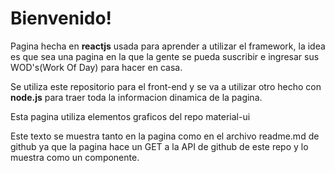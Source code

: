 # Bienvenido!

Pagina hecha en **reactjs** usada para aprender a utilizar el framework, la idea es que sea una pagina en la que la gente se pueda suscribir e ingresar sus WOD's(Work Of Day) para hacer en casa.

Se utiliza este repositorio para el front-end y se va a utilizar otro hecho con **node.js** para traer toda la informacion dinamica de la pagina.

Esta pagina utiliza elementos graficos del repo material-ui

Este texto se muestra tanto en la pagina como en el archivo readme.md de github ya que la pagina hace un GET a la API de github de este repo y lo muestra como un componente.
